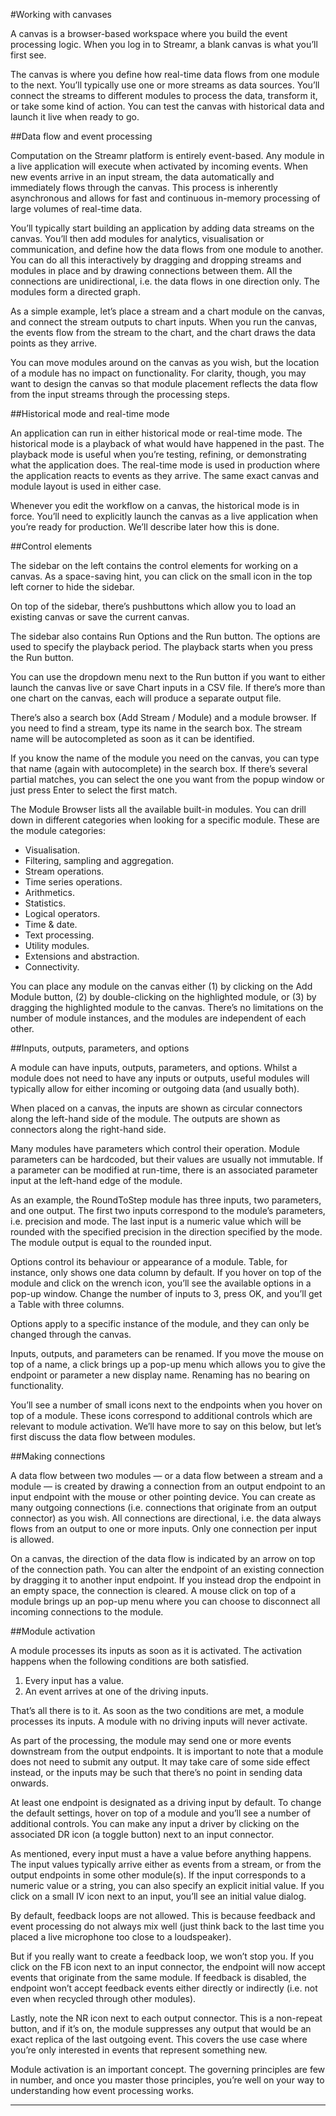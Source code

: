 #Working with canvases

A canvas is a browser-based workspace where you build the event processing logic.  When you log in to Streamr, a blank canvas is what you’ll first see.


The canvas is where you define how real-time data flows from one module to the next.  You’ll typically use one or more streams as data sources.  You’ll connect the streams to different modules to process the data, transform it, or take some kind of action.  You can test the canvas with historical data and launch it live when ready to go.


##Data flow and event processing

Computation on the Streamr platform is entirely event-based.  Any module in a live application will execute when activated by incoming events.  When new events arrive in an input stream, the data automatically and immediately flows through the canvas.  This process is inherently asynchronous and allows for fast and continuous in-memory processing of large volumes of real-time data.

You’ll typically start building an application by adding data streams on the canvas.  You’ll then add modules for analytics, visualisation or communication, and define how the data flows from one module to another.  You can do all this interactively by dragging and dropping streams and modules in place and by drawing connections between them.  All the connections are unidirectional, i.e. the data flows in one direction only.  The modules form a directed graph.

As a simple example, let’s place a stream and a chart module on the canvas, and connect the stream outputs to chart inputs.  When you run the canvas, the events flow from the stream to the chart, and the chart draws the data points as they arrive.


You can move modules around on the canvas as you wish, but the location of a module has no impact on functionality.  For clarity, though, you may want to design the canvas so that module placement reflects the data flow from the input streams through the processing steps.

##Historical mode and real-time mode

An application can run in either historical mode or real-time mode.  The historical mode is a playback of what would have happened in the past.  The playback mode is useful when you’re testing, refining, or demonstrating what the application does.  The real-time mode is used in production where the application reacts to events as they arrive.  The same exact canvas and module layout is used in either case.

Whenever you edit the workflow on a canvas, the historical mode is in force.  You’ll need to explicitly launch the canvas as a live application when you’re ready for production.  We’ll describe later how this is done.

##Control elements

The sidebar on the left contains the control elements for working on a canvas.  As a space-saving hint, you can click on the small icon in the top left corner to hide the sidebar. 

On top of the sidebar, there’s pushbuttons which allow you to load an existing canvas or save the current canvas.

The sidebar also contains Run Options and the Run button.  The options are used to specify the playback period.  The playback starts when you press the Run button.


You can use the dropdown menu next to the Run button if you want to either launch the canvas live or save Chart inputs in a CSV file.  If there’s more than one chart on the canvas, each will produce a separate output file.


There’s also a search box (Add Stream / Module) and a module browser.  If you need to find a stream, type its name in the search box.  The stream name will be autocompleted as soon as it can be identified.

If you know the name of the module you need on the canvas, you can type that name (again with autocomplete) in the search box.  If there’s several partial matches, you can select the one you want from the popup window or just press Enter to select the first match.


The Module Browser lists all the available built-in modules.  You can drill down in different categories when looking for a specific module.  These are the module categories:
- Visualisation.
- Filtering, sampling and aggregation.
- Stream operations.
- Time series operations.
- Arithmetics.
- Statistics.
- Logical operators.
- Time & date.
- Text processing.
- Utility modules.
- Extensions and abstraction.
- Connectivity.

You can place any module on the canvas either (1) by clicking on the Add Module button, (2) by double-clicking on the highlighted module, or (3) by dragging the highlighted module to the canvas.  There’s no limitations on the number of module instances, and the modules are independent of each other.

##Inputs, outputs, parameters, and options

A module can have inputs, outputs, parameters, and options.  Whilst a module does not need to have any inputs or outputs, useful modules will typically allow for either incoming or outgoing data (and usually both).

When placed on a canvas, the inputs are shown as circular connectors along the left-hand side of the module.  The outputs are shown as connectors along the right-hand side.

Many modules have parameters which control their operation.  Module parameters can be hardcoded, but their values are usually not immutable.  If a parameter can be modified at run-time, there is an associated parameter input at the left-hand edge of the module.

As an example, the RoundToStep module has three inputs, two parameters, and one output.  The first two inputs correspond to the module’s parameters, i.e. precision and mode.  The last input is a numeric value which will be rounded with the specified precision in the direction specified by the mode.  The module output is equal to the rounded input.

Options control its behaviour or appearance of a module.  Table, for instance, only shows one data column by default.  If you hover on top of the module and click on the wrench icon, you’ll see the available options in a pop-up window.  Change the number of inputs to 3, press OK, and you’ll get a Table with three columns.


Options apply to a specific instance of the module, and they can only be changed through the canvas.

Inputs, outputs, and parameters can be renamed.  If you move the mouse on top of a name, a click brings up a pop-up menu which allows you to give the endpoint or parameter a new display name.  Renaming has no bearing on functionality.


You’ll see a number of small icons next to the endpoints when you hover on top of a module.  These icons correspond to additional controls which are relevant to module activation.  We’ll have more to say on this below, but let’s first discuss the data flow between modules.

##Making connections

A data flow between two modules — or a data flow between a stream and a module — is created by drawing a connection from an output endpoint to an input endpoint with the mouse or other pointing device.  You can create as many outgoing connections (i.e. connections that originate from an output connector) as you wish.  All connections are directional, i.e. the data always flows from an output to one or more inputs.  Only one connection per input is allowed.

On a canvas, the direction of the data flow is indicated by an arrow on top of the connection path.  You can alter the endpoint of an existing connection by dragging it to another input endpoint.  If you instead drop the endpoint in an empty space, the connection is cleared.  A mouse click on top of a module brings up an pop-up menu where you can choose to disconnect all incoming connections to the module.

##Module activation 

A module processes its inputs as soon as it is activated.  The activation happens when the following conditions are both satisfied.
1. Every input has a value.
2. An event arrives at one of the driving inputs.

That’s all there is to it.  As soon as the two conditions are met, a module processes its inputs.  A module with no driving inputs will never activate.

As part of the processing, the module may send one or more events downstream from the output endpoints.  It is important to note that a module does not need to submit any output.  It may take care of some side effect instead, or the inputs may be such that there’s no point in sending data onwards.

At least one endpoint is designated as a driving input by default.  To change the default settings, hover on top of a module and you’ll see a number of additional controls.  You can make any input a driver by clicking on the associated DR icon (a toggle button) next to an input connector.  

As mentioned, every input must a have a value before anything happens.  The input values typically arrive either as events from a stream, or from the output endpoints in some other module(s).  If the input corresponds to a numeric value or a string, you can also specify an explicit initial value.  If you click on a small IV icon next to an input, you’ll see an initial value dialog.


By default, feedback loops are not allowed.  This is because feedback and event processing do not always mix well (just think back to the last time you placed a live microphone too close to a loudspeaker).

But if you really want to create a feedback loop, we won’t stop you.  If you click on the FB icon next to an input connector, the endpoint will now accept events that originate from the same module.  If feedback is disabled, the endpoint won’t accept feedback events either directly or indirectly (i.e. not even when recycled through other modules).

Lastly, note the NR icon next to each output connector.  This is a non-repeat button, and if it’s on, the module suppresses any output that would be an exact replica of the last outgoing event.  This covers the use case where you’re only interested in events that represent something new.

Module activation is an important concept.  The governing principles are few in number, and once you master those principles, you’re well on your way to understanding how event processing works. 

------
